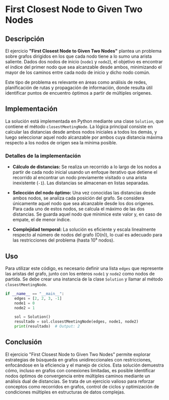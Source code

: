 # First Closest Node to Given Two Nodes

## Descripción

El ejercicio **"First Closest Node to Given Two Nodes"** plantea un problema sobre grafos dirigidos en los que cada nodo tiene a lo sumo una arista saliente. Dados dos nodos de inicio (`node1` y `node2`), el objetivo es encontrar el índice del primer nodo que sea alcanzable desde ambos, minimizando el mayor de los caminos entre cada nodo de inicio y dicho nodo común.

Este tipo de problema es relevante en áreas como análisis de redes, planificación de rutas y propagación de información, donde resulta útil identificar puntos de encuentro óptimos a partir de múltiples orígenes.

## Implementación

La solución está implementada en Python mediante una clase `Solution`, que contiene el método `closestMeetingNode`. La lógica principal consiste en calcular las distancias desde ambos nodos iniciales a todos los demás, y luego seleccionar aquel nodo alcanzable por ambos cuya distancia máxima respecto a los nodos de origen sea la mínima posible.

### Detalles de la implementación

- **Cálculo de distancias:** Se realiza un recorrido a lo largo de los nodos a partir de cada nodo inicial usando un enfoque iterativo que detiene el recorrido al encontrar un nodo previamente visitado o una arista inexistente (`-1`). Las distancias se almacenan en listas separadas.
  
- **Selección del nodo óptimo:** Una vez conocidas las distancias desde ambos nodos, se analiza cada posición del grafo. Se considera únicamente aquel nodo que sea alcanzable desde los dos orígenes. Para cada uno de estos nodos, se calcula el máximo de las dos distancias. Se guarda aquel nodo que minimice este valor y, en caso de empate, el de menor índice.

- **Complejidad temporal:** La solución es eficiente y escala linealmente respecto al número de nodos del grafo (O(n)), lo cual es adecuado para las restricciones del problema (hasta 10⁵ nodos).

## Uso

Para utilizar este código, es necesario definir una lista `edges` que represente las aristas del grafo, junto con los enteros `node1` y `node2` como nodos de partida. Se debe crear una instancia de la clase `Solution` y llamar al método `closestMeetingNode`.

```python
if __name__ == "__main__":
    edges = [2, 2, 3, -1]
    node1 = 0
    node2 = 1

    sol = Solution()
    resultado = sol.closestMeetingNode(edges, node1, node2)
    print(resultado)  # Output: 2
```

## Conclusión

El ejercicio "First Closest Node to Given Two Nodes" permite explorar estrategias de búsqueda en grafos unidireccionales con restricciones, enfocándose en la eficiencia y el manejo de ciclos. Esta solución demuestra cómo, incluso en grafos con conexiones limitadas, es posible identificar nodos óptimos de convergencia entre múltiples caminos mediante un análisis dual de distancias. Se trata de un ejercicio valioso para reforzar conceptos como recorridos en grafos, control de ciclos y optimización de condiciones múltiples en estructuras de datos complejas.
